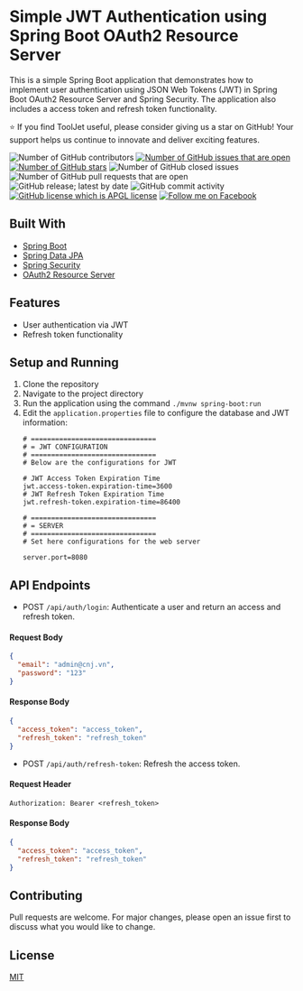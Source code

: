 # Simple JWT Authentication using Spring Boot OAuth2 Resource Server

This is a simple Spring Boot application that demonstrates how to implement user authentication using
JSON Web Tokens (JWT) in Spring Boot OAuth2 Resource Server and Spring Security.
The application also includes a access token and refresh token functionality.

 :star: If you find ToolJet useful, please consider giving us a star on GitHub! Your support helps us continue to innovate and deliver exciting features.

![Number of GitHub contributors](https://img.shields.io/github/contributors/lochuung/simple-jwt-auth)
[![Number of GitHub issues that are open](https://img.shields.io/github/issues/lochuung/simple-jwt-auth)](https://github.com/lochuung/simple-jwt-auth/issues)
[![Number of GitHub stars](https://img.shields.io/github/stars/lochuung/simple-jwt-auth)](https://github.com/lochuung/simple-jwt-auth/stargazers)
![Number of GitHub closed issues](https://img.shields.io/github/issues-closed/lochuung/simple-jwt-auth)
![Number of GitHub pull requests that are open](https://img.shields.io/github/issues-pr-raw/lochuung/simple-jwt-auth)
![GitHub release; latest by date](https://img.shields.io/github/v/release/lochuung/simple-jwt-auth)
![GitHub commit activity](https://img.shields.io/github/commit-activity/m/lochuung/simple-jwt-auth)
[![GitHub license which is APGL license](https://img.shields.io/github/license/lochuung/simple-jwt-auth)](https://github.com/lochuung/simple-jwt-auth)
[![Follow me on Facebook](https://img.shields.io/badge/Facebook-Connect-brightgreen?style=social&logo=facebook)](https://facebook.com/lochuung)



## Built With

- [Spring Boot](https://spring.io/projects/spring-boot)
- [Spring Data JPA](https://spring.io/projects/spring-data-jpa)
- [Spring Security](https://spring.io/projects/spring-security)
- [OAuth2 Resource Server](https://docs.spring.io/spring-boot/docs/3.2.2/reference/htmlsingle/index.html#web.security.oauth2.server)


## Features

- User authentication via JWT
- Refresh token functionality

## Setup and Running

1. Clone the repository
2. Navigate to the project directory
3. Run the application using the command `./mvnw spring-boot:run`
4. Edit the `application.properties` file to configure the database and JWT information:
    ```properties
    # ===============================
    # = JWT CONFIGURATION
    # ===============================
    # Below are the configurations for JWT
    
    # JWT Access Token Expiration Time
    jwt.access-token.expiration-time=3600
    # JWT Refresh Token Expiration Time
    jwt.refresh-token.expiration-time=86400
    
    # ===============================
    # = SERVER
    # ===============================
    # Set here configurations for the web server
    
    server.port=8080
    ```

## API Endpoints

- POST `/api/auth/login`: Authenticate a user and return an access and refresh token.

#### Request Body

```json
{
  "email": "admin@cnj.vn",
  "password": "123"
}
```

#### Response Body

```json
{
  "access_token": "access_token",
  "refresh_token": "refresh_token"
}
```

- POST `/api/auth/refresh-token`: Refresh the access token.

#### Request Header

```
Authorization: Bearer <refresh_token>
```

#### Response Body

```json
{
  "access_token": "access_token",
  "refresh_token": "refresh_token"
}
```

## Contributing

Pull requests are welcome. For major changes, please open an issue first to discuss what you would like to change.

## License

[MIT](https://choosealicense.com/licenses/mit/)